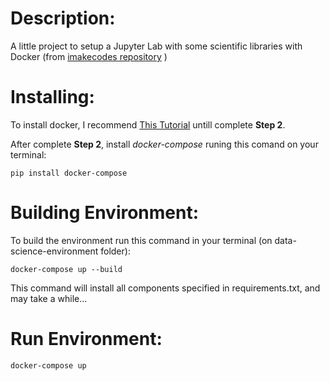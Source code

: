 # Description:

A little project to setup a Jupyter Lab with some scientific libraries with Docker (from [imakecodes repository](https://github.com/imakecodes/data-science-environment) )

# Installing:

To install docker, I recommend [This Tutorial](https://www.digitalocean.com/community/tutorials/como-instalar-e-usar-o-docker-no-ubuntu-18-04-pt) untill complete **Step 2**.

After complete **Step 2**, install *docker-compose* runing this comand on your terminal:

```
pip install docker-compose
```

# Building Environment:

To build the environment run this command in your terminal (on data-science-environment folder):
```
docker-compose up --build
```

This command will install all components specified in requirements.txt, and may take a while...

# Run Environment:

```
docker-compose up
```
